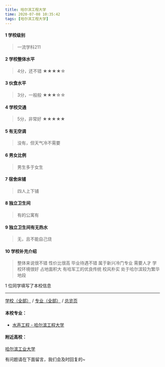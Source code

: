 ```yaml
---
title: 哈尔滨工程大学
time: 2020-07-08 10:35:42
tags: [哈尔滨工程大学]
---
```

#### 1 学校级别
> 一流学科211


#### 2 学校整体水平
> 4分，还不错
★★★★☆


#### 3 伙食水平
>  3分，一般般
★★★☆☆


#### 4 学校交通
> 5分，非常好
★★★★★


#### 5 有无空调
> 没有，但天气冷不需要


#### 6 男女比例
> 男生多于女生


#### 7 宿舍床铺
> 四人上下铺
 

#### 8 独立卫生间
> 有的公寓有


#### 9 独立卫生间有无热水
> 无，且不能自己烧


#### 10 学校补充介绍
> 整体来说很不错 性价比很高 毕业待遇不错 属于新兴冷门专业 需要人才 学校环境很好 占地面积大 有哈军工的优良传统 校风朴实 处于哈尔滨较为繁华地段

1 位同学填写了本校信息
***
[学校（全部）](http://www.jianshu.com/p/3efa6bcca419) / [专业（全部）](http://www.jianshu.com/p/2d4c6d3552c2) / [总览页](http://www.jianshu.com/p/445daeb4fa00)
#### 本校专业：
- [水声工程 - 哈尔滨工程大学](http://www.jianshu.com/p/135b63edb39e)

#### 附近高校：
[哈尔滨工业大学](http://www.jianshu.com/p/304b1017803e)



有问题请在下面留言，我们会及时回复的~
